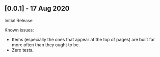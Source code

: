 ## [0.0.1] - 17 Aug 2020

Initial Release 

Known issues:
- Items (especially the ones that appear at the top of pages) are built far more often than they ought to be.
- Zero tests.
